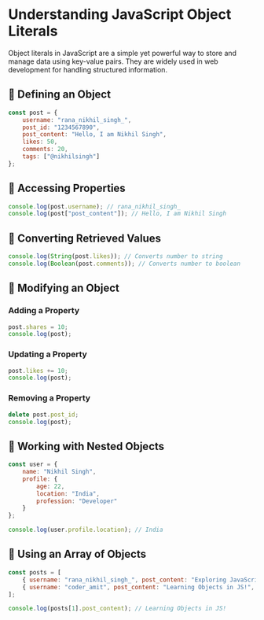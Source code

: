 # Understanding JavaScript Object Literals

Object literals in JavaScript are a simple yet powerful way to store and manage data using key-value pairs. They are widely used in web development for handling structured information.

## 📌 Defining an Object
```javascript
const post = {
    username: "rana_nikhil_singh_",
    post_id: "1234567890",
    post_content: "Hello, I am Nikhil Singh",
    likes: 50,
    comments: 20,
    tags: ["@nikhilsingh"]
};
```

## 📌 Accessing Properties
```javascript
console.log(post.username); // rana_nikhil_singh_
console.log(post["post_content"]); // Hello, I am Nikhil Singh
```

## 📌 Converting Retrieved Values
```javascript
console.log(String(post.likes)); // Converts number to string
console.log(Boolean(post.comments)); // Converts number to boolean
```

## 📌 Modifying an Object
### Adding a Property
```javascript
post.shares = 10; 
console.log(post);
```

### Updating a Property
```javascript
post.likes += 10; 
console.log(post);
```

### Removing a Property
```javascript
delete post.post_id;
console.log(post);
```

## 📌 Working with Nested Objects
```javascript
const user = {
    name: "Nikhil Singh",
    profile: {
        age: 22,
        location: "India",
        profession: "Developer"
    }
};

console.log(user.profile.location); // India
```

## 📌 Using an Array of Objects
```javascript
const posts = [
    { username: "rana_nikhil_singh_", post_content: "Exploring JavaScript!", likes: 50 },
    { username: "coder_amit", post_content: "Learning Objects in JS!", likes: 75 }
];

console.log(posts[1].post_content); // Learning Objects in JS!

